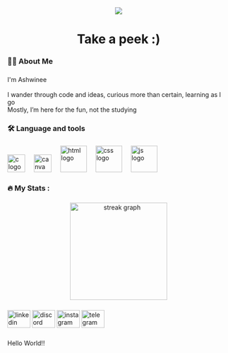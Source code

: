 
<div align="center">
  <img src="https://visitor-badge.laobi.icu/badge?page_id=ashwinee1702.ashwinee1702&"  />
</div>

###

<h1 align="center">Take a peek :)</h1>

###

<h3 align="left">👩‍💻  About Me</h3>

###

<p align="left">I'm Ashwinee <br><br>I wander through code and ideas, curious more than certain, learning as I go <br>Mostly, I’m here for the fun, not the studying </p>

###

<h3 align="left">🛠 Language and tools</h3>

###

<div align="left">
  <img src="https://cdn.jsdelivr.net/gh/devicons/devicon/icons/c/c-original.svg" height="40" alt="c logo"  />
  <img width="12" />
  <img src="https://cdn.jsdelivr.net/gh/devicons/devicon/icons/canva/canva-original.svg" height="40" alt="canva logo"  />
  <img width="12" />
  <img src="https://img.shields.io/badge/HTML-orange" height="60" alt="html logo"  />
  <img width="12" />
  <img src="https://img.shields.io/badge/CSS-blue" height="60" alt="css logo"  />
  <img width="12" />
  <img src="https://img.shields.io/badge/JS-yellow" height="60" alt="js logo"  />
  
</div>

###

<h3 align="left">🔥   My Stats :</h3>

###

<div align="center">
  <img src="https://streak-stats.demolab.com?user=ashwinee1702&locale=en&mode=daily&theme=dark&hide_border=false&border_radius=5&order=3" height="220" alt="streak graph"  />
</div>

###

<div align="left">
  <img src="https://raw.githubusercontent.com/maurodesouza/profile-readme-generator/master/src/assets/icons/social/linkedin/default.svg" width="52" height="40" alt="linkedin logo"  />
  <img src="https://raw.githubusercontent.com/maurodesouza/profile-readme-generator/master/src/assets/icons/social/discord/default.svg" width="52" height="40" alt="discord logo"  />
  <img src="https://raw.githubusercontent.com/maurodesouza/profile-readme-generator/master/src/assets/icons/social/instagram/default.svg" width="52" height="40" alt="instagram logo"  />
  <img src="https://raw.githubusercontent.com/maurodesouza/profile-readme-generator/master/src/assets/icons/social/telegram/default.svg" width="52" height="40" alt="telegram logo"  />
</div>

###

<p align="left">Hello World!!</p>

###
